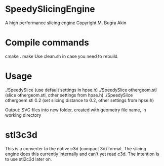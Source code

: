 # SpeedySlicingEngine
A high performance slicing engine
Copyright M. Bugra Akin

# Compile commands
cmake . 
make
Use clean.sh in case you need to rebuild. 

# Usage
./SpeedySlice (use default settings in hpse.h)
./SpeedySlice othergeom.stl (slice othergeom.stl, other settings from hpse.h)
./SpeedySlice othergoem.stl 0.2 (set slicing distance to 0.2, other settings from hpse.h)

Output: SVG files into new folder, created with geometry file name, in working directory

# stl3c3d	
This is a converter to the native c3d (compact 3d) format. 
The slicing engine does this currently internally and can't yet read c3d. 
The intention is to use stl2c3d later on.
